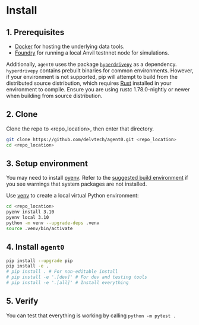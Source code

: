 # Install

## 1. Prerequisites

- [Docker](https://docs.docker.com/engine/install/) for hosting the underlying data tools.
- [Foundry](https://book.getfoundry.sh/getting-started/installation) for running a local Anvil testnnet node for simulations.

Additionally, `agent0` uses the package [`hyperdrivepy`](https://pypi.org/project/hyperdrivepy/) as a dependency. `hyperdrivepy` contains
prebuilt binaries for common environments. However, if your environment is not supported, pip will attempt to build from
the distributed source distribution, which requires [Rust](https://www.rust-lang.org/tools/install) installed in your
environment to compile. Ensure you are using rustc 1.78.0-nightly or newer when building from source distribution.

## 2. Clone

Clone the repo to <repo_location>, then enter that directory.

```bash
git clone https://github.com/delvtech/agent0.git <repo_location>
cd <repo_location>
```

## 3. Setup environment

You may need to install [pyenv](https://github.com/pyenv/pyenv?tab=readme-ov-file#installation).
Refer to the [suggested build environment](https://github.com/pyenv/pyenv/wiki#suggested-build-environment) if you see
warnings that system packages are not installed.

Use [venv](https://docs.python.org/3/library/venv.html) to create a local virtual Python environment:

```bash
cd <repo_location>
pyenv install 3.10
pyenv local 3.10
python -m venv --upgrade-deps .venv
source .venv/bin/activate
```

## 4. Install `agent0`

```bash
pip install --upgrade pip
pip install -e .
# pip install . # For non-editable install
# pip install -e '.[dev]' # For dev and testing tools
# pip install -e '.[all]' # Install everything
```

## 5. Verify

You can test that everything is working by calling `python -m pytest .`
